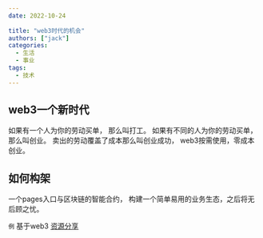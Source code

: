 ```yaml
---
date: 2022-10-24
 
title: "web3时代的机会"
authors: ["jack"]
categories:
  - 生活
  - 事业
tags:
  - 技术
---
```


## web3一个新时代
如果有一个人为你的劳动买单，
那么叫打工。
如果有不同的人为你的劳动买单，
那么叫创业。
卖出的劳动覆盖了成本那么叫创业成功，
web3按需使用，零成本创业。

## 如何构架
一个pages入口与区块链的智能合约，
构建一个简单易用的业务生态，之后将无后顾之忧。



`例`
基于web3 [资源分享](https://haoyubin.com/)